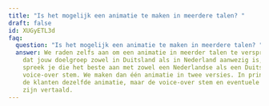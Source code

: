 ```yaml
---
title: "Is het mogelijk een animatie te maken in meerdere talen? "
draft: false
id: XUGyETL3d
faq:
  question: "Is het mogelijk een animatie te maken in meerdere talen? "
  answer: We raden zelfs aan om een animatie in meerder talen te verspreiden! Stel
    dat jouw doelgroep zowel in Duitsland als in Nederland aanwezig is, dan
    spreek je die het beste aan met zowel een Nederlandse als een Duitse
    voice-over stem. We maken dan één animatie in twee versies. In principe zien
    de klanten dezelfde animatie, maar de voice-over stem en eventuele tekst
    zijn vertaald.
---
```

